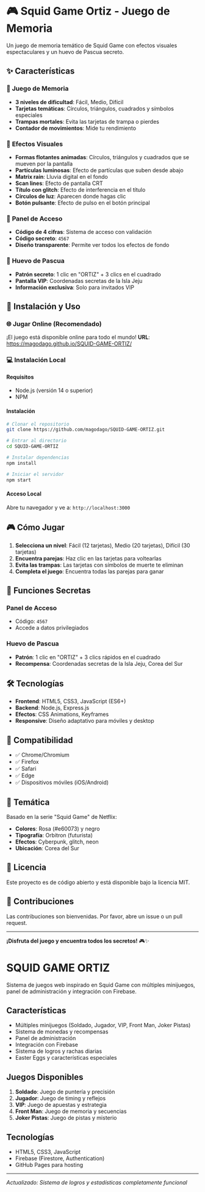 # 🎮 Squid Game Ortiz - Juego de Memoria

Un juego de memoria temático de Squid Game con efectos visuales espectaculares y un huevo de Pascua secreto.

## ✨ Características

### 🎯 **Juego de Memoria**
- **3 niveles de dificultad**: Fácil, Medio, Difícil
- **Tarjetas temáticas**: Círculos, triángulos, cuadrados y símbolos especiales
- **Trampas mortales**: Evita las tarjetas de trampa o pierdes
- **Contador de movimientos**: Mide tu rendimiento

### 🌟 **Efectos Visuales**
- **Formas flotantes animadas**: Círculos, triángulos y cuadrados que se mueven por la pantalla
- **Partículas luminosas**: Efecto de partículas que suben desde abajo
- **Matrix rain**: Lluvia digital en el fondo
- **Scan lines**: Efecto de pantalla CRT
- **Título con glitch**: Efecto de interferencia en el título
- **Círculos de luz**: Aparecen donde hagas clic
- **Botón pulsante**: Efecto de pulso en el botón principal

### 🔐 **Panel de Acceso**
- **Código de 4 cifras**: Sistema de acceso con validación
- **Código secreto**: `4567`
- **Diseño transparente**: Permite ver todos los efectos de fondo

### 🥚 **Huevo de Pascua**
- **Patrón secreto**: 1 clic en "ORTIZ" + 3 clics en el cuadrado
- **Pantalla VIP**: Coordenadas secretas de la Isla Jeju
- **Información exclusiva**: Solo para invitados VIP

## 🚀 Instalación y Uso

### 🌐 **Jugar Online (Recomendado)**
¡El juego está disponible online para todo el mundo!
**URL**: https://magodago.github.io/SQUID-GAME-ORTIZ/

### 💻 **Instalación Local**

#### Requisitos
- Node.js (versión 14 o superior)
- NPM

#### Instalación
```bash
# Clonar el repositorio
git clone https://github.com/magodago/SQUID-GAME-ORTIZ.git

# Entrar al directorio
cd SQUID-GAME-ORTIZ

# Instalar dependencias
npm install

# Iniciar el servidor
npm start
```

#### Acceso Local
Abre tu navegador y ve a: `http://localhost:3000`

## 🎮 Cómo Jugar

1. **Selecciona un nivel**: Fácil (12 tarjetas), Medio (20 tarjetas), Difícil (30 tarjetas)
2. **Encuentra parejas**: Haz clic en las tarjetas para voltearlas
3. **Evita las trampas**: Las tarjetas con símbolos de muerte te eliminan
4. **Completa el juego**: Encuentra todas las parejas para ganar

## 🔐 Funciones Secretas

### Panel de Acceso
- Código: `4567`
- Accede a datos privilegiados

### Huevo de Pascua
- **Patrón**: 1 clic en "ORTIZ" + 3 clics rápidos en el cuadrado
- **Recompensa**: Coordenadas secretas de la Isla Jeju, Corea del Sur

## 🛠️ Tecnologías

- **Frontend**: HTML5, CSS3, JavaScript (ES6+)
- **Backend**: Node.js, Express.js
- **Efectos**: CSS Animations, Keyframes
- **Responsive**: Diseño adaptativo para móviles y desktop

## 📱 Compatibilidad

- ✅ Chrome/Chromium
- ✅ Firefox
- ✅ Safari
- ✅ Edge
- ✅ Dispositivos móviles (iOS/Android)

## 🎨 Temática

Basado en la serie "Squid Game" de Netflix:
- **Colores**: Rosa (#e60073) y negro
- **Tipografía**: Orbitron (futurista)
- **Efectos**: Cyberpunk, glitch, neon
- **Ubicación**: Corea del Sur

## 📄 Licencia

Este proyecto es de código abierto y está disponible bajo la licencia MIT.

## 🤝 Contribuciones

Las contribuciones son bienvenidas. Por favor, abre un issue o un pull request.

---

**¡Disfruta del juego y encuentra todos los secretos!** 🎮✨ 

# SQUID GAME ORTIZ

Sistema de juegos web inspirado en Squid Game con múltiples minijuegos, panel de administración y integración con Firebase.

## Características

- Múltiples minijuegos (Soldado, Jugador, VIP, Front Man, Joker Pistas)
- Sistema de monedas y recompensas
- Panel de administración
- Integración con Firebase
- Sistema de logros y rachas diarias
- Easter Eggs y características especiales

## Juegos Disponibles

1. **Soldado**: Juego de puntería y precisión
2. **Jugador**: Juego de timing y reflejos
3. **VIP**: Juego de apuestas y estrategia
4. **Front Man**: Juego de memoria y secuencias
5. **Joker Pistas**: Juego de pistas y misterio

## Tecnologías

- HTML5, CSS3, JavaScript
- Firebase (Firestore, Authentication)
- GitHub Pages para hosting

---

*Actualizado: Sistema de logros y estadísticas completamente funcional* 